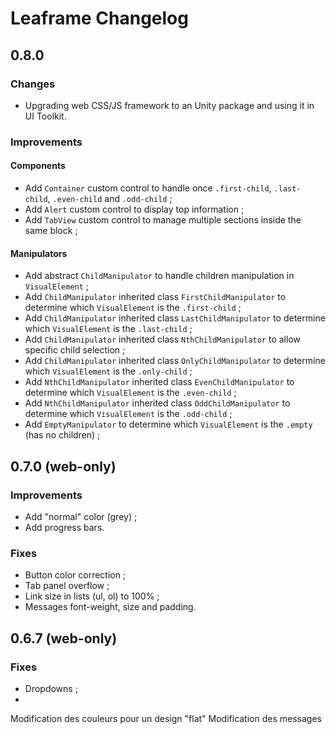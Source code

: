 # Leaframe Changelog

## 0.8.0

### Changes

- Upgrading web CSS/JS framework to an Unity package and using it in UI Toolkit.

### Improvements

#### Components

- Add `Container` custom control to handle once `.first-child`, `.last-child`, `.even-child` and `.odd-child` ;
- Add `Alert` custom control to display top information ;
- Add `TabView` custom control to manage multiple sections inside the same block ;

#### Manipulators

- Add abstract `ChildManipulator` to handle children manipulation in `VisualElement` ;
- Add `ChildManipulator` inherited class `FirstChildManipulator` to determine which `VisualElement` is the `.first-child` ;
- Add `ChildManipulator` inherited class `LastChildManipulator` to determine which `VisualElement` is the `.last-child` ;
- Add `ChildManipulator` inherited class `NthChildManipulator` to allow specific child selection ;
- Add `ChildManipulator` inherited class `OnlyChildManipulator` to determine which `VisualElement` is the `.only-child` ;
- Add `NthChildManipulator` inherited class `EvenChildManipulator` to determine which `VisualElement` is the `.even-child` ;
- Add `NthChildManipulator` inherited class `OddChildManipulator` to determine which `VisualElement` is the `.odd-child` ;
- Add `EmptyManipulator` to determine which `VisualElement` is the `.empty` (has no children) ;

## 0.7.0 (web-only)

### Improvements

- Add "normal" color (grey) ;
- Add progress bars.

### Fixes

- Button color correction ;
- Tab panel overflow ;
- Link size in lists (ul, ol) to 100% ;
- Messages font-weight, size and padding.

## 0.6.7 (web-only)

### Fixes

- Dropdowns ;
- 
Modification des couleurs pour un design "flat"
Modification des messages